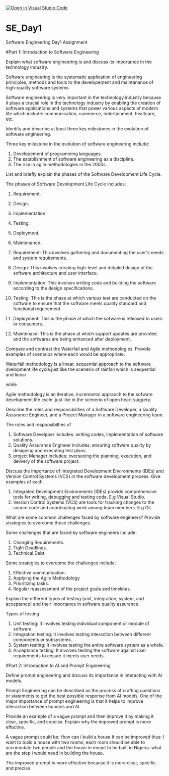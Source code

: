[![Open in Visual Studio Code](https://classroom.github.com/assets/open-in-vscode-2e0aaae1b6195c2367325f4f02e2d04e9abb55f0b24a779b69b11b9e10269abc.svg)](https://classroom.github.com/online_ide?assignment_repo_id=15574670&assignment_repo_type=AssignmentRepo)
# SE_Day1
Software Engineering Day1 Assignment

#Part 1: Introduction to Software Engineering

Explain what software engineering is and discuss its importance in the technology industry.

Software engineering is the systematic application of engineering principles, methods and tools to the developement and maintanance of high-quality software systems. 

Software engineering is very important in the technology industry because it plays a crucial role in the technology industry by enabling the creation of software applications and systems that power various aspects of modern life which include: communication, commerce, entertainment, healtcare, etc.

Identify and describe at least three key milestones in the evolution of software engineering.

Three key milestone in the evolution of software engineering include:
1. Developement of programming languages.
2. The establishment of software engineering as a discipline.
3. The rise in agile methodologies in the 2000s.


List and briefly explain the phases of the Software Development Life Cycle.

The phases of Software Development Life Cycle includes:

1. Requirement.
2. Design.
3. Implementation.
4. Testing.
5. Deployment.
6. Maintenance.

1. Requirement: This involves gathering and documenting the user's needs and system requirements.
2. Design: This involves creating high-level and detailed design of the software architecture and user interface.
3. Implementation: This involves writing code and building the software according to the design specifications.
4. Testing: This is the phase at which various test are conducted on the software to ensure that the software meets quality standard and functional requirement.
5. Deployment: This is the phase at which the sofware is released to users or consumers.
6. Maintenace: This is the phase at which support updates are provided and the softwares are being enhanced after deployment.


Compare and contrast the Waterfall and Agile methodologies. Provide examples of scenarios where each would be appropriate.

Waterfall methodology is a linear, sequential approach to the software dvelopment life cycle.just like the scenerio of rainfall which is sequential and linear

while

Agile methodology is an iterative, incremental appraoch to the sofware development life cycle. just like in the scenerio of open heart suggery.


Describe the roles and responsibilities of a Software Developer, a Quality Assurance Engineer, and a Project Manager in a software engineering team.

The roles and responsibilties of 
1. Software Develpoer includes: writing codes, implementation of software solutions.
2. Quality Assurance Engineer includes: ensuring software quality by designing and executing test plans.
3. project Manager includes: overseeing the planning, execution, and delivery of the software project.

Discuss the importance of Integrated Development Environments (IDEs) and Version Control Systems (VCS) in the software development process. Give examples of each.

1. Integrated Development Environments (IDEs) provide comprehensive tools for writing, debugging and testing code. E.g Visual Studio.
2. Version Control Systems (VCS) are tools for tracking changes to the source code and coordinating work among team members. E.g Git.

What are some common challenges faced by software engineers? Provide strategies to overcome these challenges.

Some challenges that are faced by software engineers include: 
1. Changing Requirements.
2. Tight Deadlines.
3. Technical Debt.

Some strategies to overcome the challenges include:
1. Effective communication.
2. Applying the Agile Methodology
3. Prioritizing tasks.
4. Regular reassessment of the project goals and timelines.


Explain the different types of testing (unit, integration, system, and acceptance) and their importance in software quality assurance.

Types of testing 
1. Unit testing: It involves testing individual component or module of software.
2. Integration testing: It involves testing interaction between different components or subsystems.
3. System testing: It involves testing the entire software system as a whole.
4. Acceptance testing: It involves testing the software against user requirements to ensure it meets user needs.

#Part 2: Introduction to AI and Prompt Engineering


Define prompt engineering and discuss its importance in interacting with AI models.

Prompt Engineering can be described as the process of crafting questions or statements to get the best possible response from AI models.
One of the major importance of prompt engineering is that it helps to improve interaction between humans and AI.


Provide an example of a vague prompt and then improve it by making it clear, specific, and concise. Explain why the improved prompt is more effective.

A vague prompt could be:
How can i build a house
It can be improved thus:
I want to build a house with two rooms, each room should be able to accomodate two people and the house in meant to be built in Nigeria. what are the step i would need in building the house.

The improved prompt is more effective because it is more clear, specific and precise
